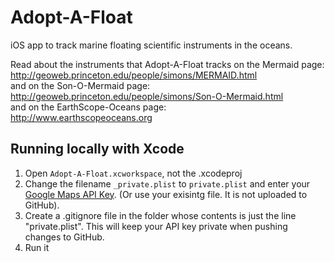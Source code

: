 # Adopt-A-Float
iOS app to track marine floating scientific instruments in the oceans.

Read about the instruments that Adopt-A-Float tracks on the
Mermaid page: \
http://geoweb.princeton.edu/people/simons/MERMAID.html \
and on the Son-O-Mermaid page: \
http://geoweb.princeton.edu/people/simons/Son-O-Mermaid.html \
and on the EarthScope-Oceans page: \
http://www.earthscopeoceans.org 

## Running locally with Xcode
1) Open `Adopt-A-Float.xcworkspace`, not the .xcodeproj
2) Change the filename `_private.plist` to `private.plist` and enter
your [Google Maps API
Key](https://developers.google.com/maps/documentation/ios-sdk/). (Or
use your exisintg file. It is not uploaded to GitHub). 
3) Create a .gitignore file in the folder whose contents is just the
line "private.plist". This will keep your API key private when pushing
changes to GitHub.  
4) Run it
